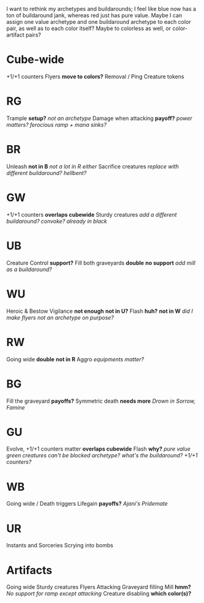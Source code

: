 I want to rethink my archetypes and buildarounds; I feel like blue now has a ton of buildaround jank, whereas red just has pure value. Maybe I can assign one value archetype and one buildaround archetype to each color pair, as well as to each color itself? Maybe to colorless as well, or color-artifact pairs?

# Cube-wide

+1/+1 counters
Flyers **move to colors?**
Removal / Ping
Creature tokens

# RG

Trample **setup?** *not an archetype*
Damage when attacking **payoff?**
*power matters? ferocious*
*ramp + mana sinks?*

# BR

Unleash **not in B** *not a lot in R either*
Sacrifice creatures *replace with different buildaround?*
*hellbent?*

# GW

+1/+1 counters **overlaps cubewide**
Sturdy creatures
*add a different buildaround?*
*convoke? already in black*

# UB

Creature Control **support?**
Fill both graveyards **double** **no support**
*add mill as a buildaround?*

# WU

Heroic & Bestow
Vigilance **not enough** **not in U?**
Flash **huh?** **not in W**
*did I make flyers not an archetype on purpose?*

# RW

Going wide **double** **not in R**
Aggro
*equipments matter?*

# BG

Fill the graveyard **payoffs?**
Symmetric death **needs more** *Drown in Sorrow, Famine*

# GU

Evolve, +1/+1 counters matter **overlaps cubewide**
Flash **why?**
*pure value*
*green creatures can't be blocked archetype?*
*what's the buildaround? +1/+1 counters?*

# WB

Going wide / Death triggers
Lifegain **payoffs?** *Ajani's Pridemate*

# UR

Instants and Sorceries
Scrying into bombs

# Artifacts

Going wide
Sturdy creatures
Flyers
Attacking
Graveyard filling
Mill **hmm?**
*No support for ramp except attacking*
Creature disabling **which color(s)?**
